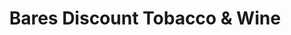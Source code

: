 ---
title: "Bares Discount Tobacco & Wine"
url: /abingdon/bares-discount-tobacco-and-wine/
shop: convenience
---